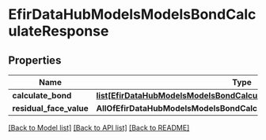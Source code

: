 # EfirDataHubModelsModelsBondCalculateResponse

## Properties
Name | Type | Description | Notes
------------ | ------------- | ------------- | -------------
**calculate_bond** | [**list[EfirDataHubModelsModelsBondCalculateBondFields]**](EfirDataHubModelsModelsBondCalculateBondFields.md) |  | [optional] 
**residual_face_value** | **AllOfEfirDataHubModelsModelsBondCalculateResponseResidualFaceValue** |  | [optional] 

[[Back to Model list]](../README.md#documentation-for-models) [[Back to API list]](../README.md#documentation-for-api-endpoints) [[Back to README]](../README.md)

